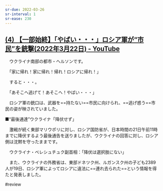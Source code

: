 ```yaml
---
sr-due: 2022-03-26
sr-interval: 1
sr-ease: 230
---
```


## [(4) 【一部始終】「やばい・・・」ロシア軍が“市民”を銃撃(2022年3月22日) - YouTube](https://www.youtube.com/watch?v=6hmn9hCn2qs)

　ウクライナ南部の都市・ヘルソンです。

　「家に帰れ！家に帰れ！帰れ！ロシアに帰れ！」

　すると・・・。

　「あそこへ逃げて！あそこへ！やばい・・・」

　ロシア軍の銃口は、武器を==持たない==市民に向けられ、==逃げ惑う==市民の姿が映されていました。
<!--SR:!2022-03-27,2,230!2022-03-26,1,210-->

■“最後通達”ウクライナ「降伏せず」

　激戦が続く東部マリウポリに対し、ロシア国防省が、日本時間の21日午前11時までに降伏するよう最後通告を送りましたが、ウクライナの回答に対し、ロシア側は沈黙を守ったままです。

　ウクライナ・ベレシュチュク副首相：「降伏は選択肢にない」

　また、ウクライナの外務省は、東部ドネツク州、ルガンスク州の子ども2389人が19日、ロシア軍によってロシアに違法に==連れ去られた==という情報を得たと発表しました。
 
 #review 
<!--SR:!2022-03-28,3,250-->

